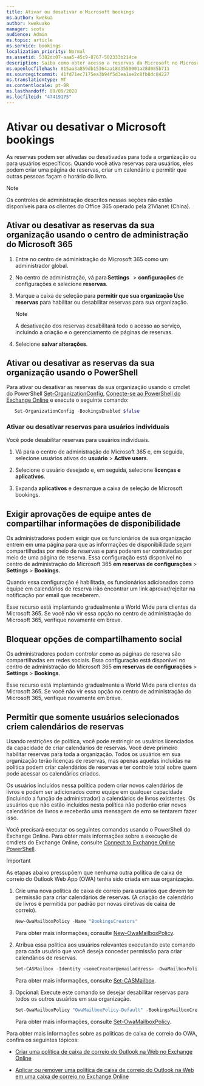 ```yaml
---
title: Ativar ou desativar o Microsoft bookings
ms.author: kwekua
author: kwekuako
manager: scotv
audience: Admin
ms.topic: article
ms.service: bookings
localization_priority: Normal
ms.assetid: 5382dc07-aaa5-45c9-8767-502333b214ce
description: Saiba como obter acesso a reservas da Microsoft no Microsoft 365.
ms.openlocfilehash: 815aa3a859db15364aa18d3550001a28d085b711
ms.sourcegitcommit: 41fd71ec7175ea3b94f5d3ea1ae2c8fb8dc84227
ms.translationtype: MT
ms.contentlocale: pt-BR
ms.lasthandoff: 09/09/2020
ms.locfileid: "47419175"
---
```

# <a name="turn-microsoft-bookings-on-or-off"></a>Ativar ou desativar o Microsoft bookings

As reservas podem ser ativadas ou desativadas para toda a organização ou para usuários específicos. Quando você ativa reservas para usuários, eles podem criar uma página de reservas, criar um calendário e permitir que outras pessoas façam o horário do livro.

> [!NOTE]
> Os controles de administração descritos nessas seções não estão disponíveis para os clientes do Office 365 operado pela 21Vianet (China).

## <a name="turn-bookings-on-or-off-for-your-organization-using-the-microsoft-365-admin-center"></a>Ativar ou desativar as reservas da sua organização usando o centro de administração do Microsoft 365

1. Entre no centro de administração do Microsoft 365 como um administrador global.

2. No centro de administração, vá para **Settings**   \> **configurações** de configurações e selecione **reservas**.

3. Marque a caixa de seleção para **permitir que sua organização Use reservas** para habilitar ou desabilitar reservas para sua organização.

   > [!NOTE]
   > A desativação dos reservas desabilitará todo o acesso ao serviço, incluindo a criação e o gerenciamento de páginas de reservas.

4. Selecione **salvar alterações**.

## <a name="turn-bookings-on-or-off-for-your-organization-using-powershell"></a>Ativar ou desativar as reservas da sua organização usando o PowerShell

Para ativar ou desativar as reservas da sua organização usando o cmdlet do PowerShell [Set-OrganizationConfig](https://docs.microsoft.com/powershell/module/exchange/set-organizationconfig), [Conecte-se ao PowerShell do Exchange Online]() e execute o seguinte comando:

```PowerShell
   Set-OrganizationConfig -BookingsEnabled $false
```

### <a name="turn-bookings-on-or-off-for-individual-users"></a>Ativar ou desativar reservas para usuários individuais

Você pode desabilitar reservas para usuários individuais.

1. Vá para o centro de administração do Microsoft 365 e, em seguida, selecione usuários ativos do **usuário** \> **Active users**.

1. Selecione o usuário desejado e, em seguida, selecione **licenças e aplicativos**.

1. Expanda **aplicativos** e desmarque a caixa de seleção de Microsoft bookings.

## <a name="require-staff-approvals-before-sharing-freebusy-information"></a>Exigir aprovações de equipe antes de compartilhar informações de disponibilidade

Os administradores podem exigir que os funcionários de sua organização entrem em uma página para que as informações de disponibilidade sejam compartilhadas por meio de reservas e para poderem ser contratadas por meio de uma página de reserva. Essa configuração está disponível no centro de administração do Microsoft 365 **em reservas de configurações** \> **Settings** \> **Bookings**.

Quando essa configuração é habilitada, os funcionários adicionados como equipe em calendários de reserva irão encontrar um link aprovar/rejeitar na notificação por email que receberem.

Esse recurso está implantando gradualmente a World Wide para clientes da Microsoft 365. Se você não vir essa opção no centro de administração do Microsoft 365, verifique novamente em breve.

## <a name="block-social-sharing-options"></a>Bloquear opções de compartilhamento social

Os administradores podem controlar como as páginas de reserva são compartilhadas em redes sociais. Essa configuração está disponível no centro de administração do Microsoft 365 **em reservas de configurações** \> **Settings** \> **Bookings**.

Esse recurso está implantando gradualmente a World Wide para clientes da Microsoft 365. Se você não vir essa opção no centro de administração do Microsoft 365, verifique novamente em breve.

## <a name="allow-only-selected-users-to-create-bookings-calendars"></a>Permitir que somente usuários selecionados criem calendários de reservas

Usando restrições de política, você pode restringir os usuários licenciados da capacidade de criar calendários de reservas. Você deve primeiro habilitar reservas para toda a organização. Todos os usuários em sua organização terão licenças de reservas, mas apenas aquelas incluídas na política podem criar calendários de reservas e ter controle total sobre quem pode acessar os calendários criados.

Os usuários incluídos nessa política podem criar novos calendários de livros e podem ser adicionados como equipe em qualquer capacidade (incluindo a função de administrador) a calendários de livros existentes. Os usuários que não estão incluídos nesta política não poderão criar novos calendários de livros e receberão uma mensagem de erro se tentarem fazer isso.

Você precisará executar os seguintes comandos usando o PowerShell do Exchange Online. Para obter mais informações sobre a execução de cmdlets do Exchange Online, consulte [Connect to Exchange Online PowerShell](https://docs.microsoft.com/powershell/exchange/connect-to-exchange-online-powershell).

> [!IMPORTANT]
> As etapas abaixo pressupõem que nenhuma outra política de caixa de correio do Outlook Web App (OWA) tenha sido criada em sua organização.

1. Crie uma nova política de caixa de correio para usuários que devem ter permissão para criar calendários de reservas. (A criação de calendário de livros é permitida por padrão por novas diretivas de caixa de correio).

   ```PowerShell
   New-OwaMailboxPolicy -Name "BookingsCreators"
   ```

   Para obter mais informações, consulte [New-OwaMailboxPolicy](https://docs.microsoft.com/powershell/module/exchange/new-owamailboxpolicy).

2. Atribua essa política aos usuários relevantes executando este comando para cada usuário que você deseja conceder permissão para criar calendários de reservas.

   ```PowerShell
   Set-CASMailbox -Identity <someCreator@emailaddress> -OwaMailboxPolicy "BookingsCreators"
   ```

   Para obter mais informações, consulte [Set-CASMailbox](https://docs.microsoft.com/powershell/module/exchange/set-casmailbox).

3. Opcional: Execute este comando se desejar desabilitar reservas para todos os outros usuários em sua organização.

   ```PowerShell
   Set-OwaMailboxPolicy "OwaMailboxPolicy-Default" -BookingsMailboxCreationEnabled:$false
   ```

   Para obter mais informações, consulte [Set-OwaMailboxPolicy](https://docs.microsoft.com/powershell/module/exchange/set-owamailboxpolicy).

Para obter mais informações sobre as políticas de caixa de correio do OWA, confira os seguintes tópicos:

- [Criar uma política de caixa de correio do Outlook na Web no Exchange Online](https://docs.microsoft.com/exchange/clients-and-mobile-in-exchange-online/outlook-on-the-web/create-outlook-web-app-mailbox-policy)

- [Aplicar ou remover uma política de caixa de correio do Outlook na Web em uma caixa de correio no Exchange Online](https://docs.microsoft.com/exchange/clients-and-mobile-in-exchange-online/outlook-on-the-web/create-outlook-web-app-mailbox-policy)